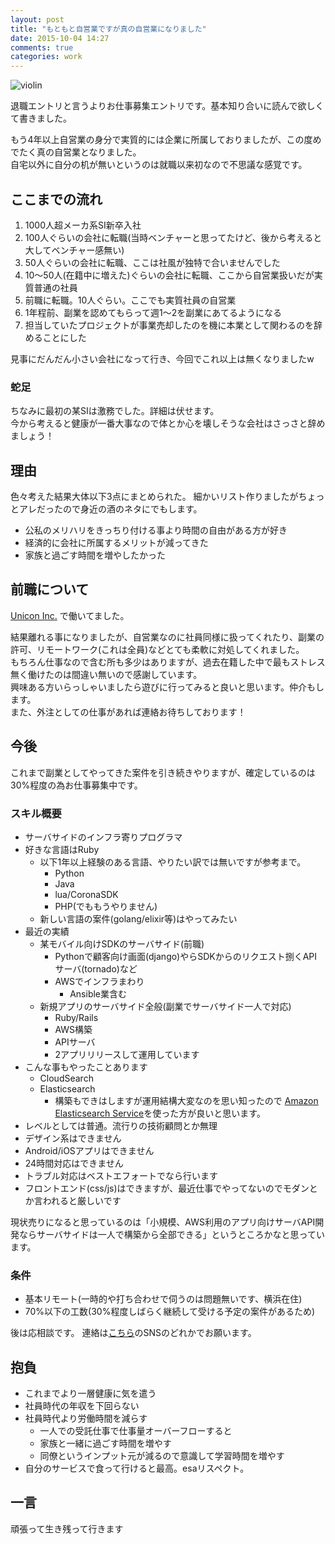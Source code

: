 ```yaml
---
layout: post
title: "もともと自営業ですが真の自営業になりました"
date: 2015-10-04 14:27
comments: true
categories: work
---
```


![violin](/images/toua.png)


退職エントリと言うよりお仕事募集エントリです。基本知り合いに読んで欲しくて書きました。

もう4年以上自営業の身分で実質的には企業に所属しておりましたが、この度めでたく真の自営業となりました。<br />
自宅以外に自分の机が無いというのは就職以来初なので不思議な感覚です。


## ここまでの流れ

1. 1000人超メーカ系SI新卒入社
1. 100人ぐらいの会社に転職(当時ベンチャーと思ってたけど、後から考えると大してベンチャー感無い)
1. 50人ぐらいの会社に転職、ここは社風が独特で合いませんでした
1. 10〜50人(在籍中に増えた)ぐらいの会社に転職、ここから自営業扱いだが実質普通の社員
1. 前職に転職。10人ぐらい。ここでも実質社員の自営業
1. 1年程前、副業を認めてもらって週1〜2を副業にあてるようになる
1. 担当していたプロジェクトが事業売却したのを機に本業として関わるのを辞めることにした

見事にだんだん小さい会社になって行き、今回でこれ以上は無くなりましたw

### 蛇足
ちなみに最初の某SIは激務でした。詳細は伏せます。<br />
今から考えると健康が一番大事なので体とか心を壊しそうな会社はさっさと辞めましょう！

## 理由

色々考えた結果大体以下3点にまとめられた。
細かいリスト作りましたがちょっとアレだったので身近の酒のネタにでもします。

- 公私のメリハリをきっちり付ける事より時間の自由がある方が好き
- 経済的に会社に所属するメリットが減ってきた
- 家族と過ごす時間を増やしたかった

## 前職について
[Unicon Inc.](http://www.unicon-ltd.com/) で働いてました。

結果離れる事になりましたが、自営業なのに社員同様に扱ってくれたり、副業の許可、リモートワーク(これは全員)などとても柔軟に対処してくれました。<br />
もちろん仕事なので含む所も多少はありますが、過去在籍した中で最もストレス無く働けたのは間違い無いので感謝しています。<br />
興味ある方いらっしゃいましたら遊びに行ってみると良いと思います。仲介もします。<br />
また、外注としての仕事があれば連絡お待ちしております！

## 今後

これまで副業としてやってきた案件を引き続きやりますが、確定しているのは30%程度の為お仕事募集中です。

### スキル概要

- サーバサイドのインフラ寄りプログラマ
- 好きな言語はRuby
    - 以下1年以上経験のある言語、やりたい訳では無いですが参考まで。
        - Python
        - Java
        - lua/CoronaSDK
        - PHP(でももうやりません)
    - 新しい言語の案件(golang/elixir等)はやってみたい
- 最近の実績
    - 某モバイル向けSDKのサーバサイド(前職)
        - Pythonで顧客向け画面(django)やらSDKからのリクエスト捌くAPIサーバ(tornado)など
        - AWSでインフラまわり
            - Ansible業含む
    - 新規アプリのサーバサイド全般(副業でサーバサイド一人で対応)
        - Ruby/Rails
        - AWS構築
        - APIサーバ
        - 2アプリリリースして運用しています
- こんな事もやったことあります
    - CloudSearch
    - Elasticsearch
        - 構築もできはしますが運用結構大変なのを思い知ったので [Amazon Elasticsearch Service](http://aws.typepad.com/aws_japan/2015/10/amazon-elasticsearch-service.html)を使った方が良いと思います。
- レベルとしては普通。流行りの技術顧問とか無理
- デザイン系はできません
- Android/iOSアプリはできません
- 24時間対応はできません
- トラブル対応はベストエフォートでなら行います
- フロントエンド(css/js)はできますが、最近仕事でやってないのでモダンとか言われると厳しいです

現状売りになると思っているのは「小規模、AWS利用のアプリ向けサーバAPI開発ならサーバサイドは一人で構築から全部できる」というところかなと思っています。

### 条件

- 基本リモート(一時的や打ち合わせで伺うのは問題無いです、横浜在住)
- 70%以下の工数(30%程度しばらく継続して受ける予定の案件があるため)

後は応相談です。
連絡は[こちら](http://u1tnk.github.io/about/)のSNSのどれかでお願います。

## 抱負

- これまでより一層健康に気を遣う
- 社員時代の年収を下回らない
- 社員時代より労働時間を減らす
    - 一人での受託仕事で仕事量オーバーフローすると
    - 家族と一緒に過ごす時間を増やす
    - 同僚というインプット元が減るので意識して学習時間を増やす
- 自分のサービスで食って行けると最高。esaリスペクト。

## 一言
頑張って生き残って行きます
